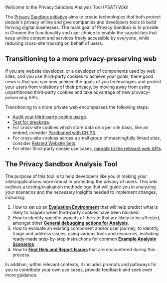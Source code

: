 Welcome to the Privacy Sandbox Analysis Tool (PSAT) Wiki!

The [Privacy Sandbox initiative](https://privacysandbox.com/) aims to create technologies that both protect people's privacy online and give companies and developers tools to build thriving digital businesses. The main goal of Privacy Sandbox is to provide in Chrome the functionality and user choice to enable the capabilities that keep online content and services freely accessible by everyone, while reducing cross-site tracking on behalf of users.

## Transitioning to a more privacy-preserving web

If you are website developer, or a developer of components used by web sites, and you use third-party cookies to achieve your goals, there good news is that you can now achieve the goals of you technologies and protect your users from violations of their privacy, by moving away from using unpartitioned third-party cookies and take advantage of new provacy-preserving APIs.

Transitioning to a more private web encompasses the following steps:

- [Audit your third-party cookie usage](https://developers.google.com/privacy-sandbox/blog/cookie-countdown-2023oct#audit).
- [Test for breakage](https://developers.google.com/privacy-sandbox/blog/cookie-countdown-2023oct#test).
- For cross-site cookies which store data on a per site basis, like an embed, consider [Partitioned with CHIPS](https://developers.google.com/privacy-sandbox/blog/cookie-countdown-2023oct#partitioned).
- For cross-site cookies across a small group of meaningfully linked sites, consider [Related Website Sets](https://developers.google.com/privacy-sandbox/blog/cookie-countdown-2023oct#rws).
- For other third-party cookie use cases, [migrate to the relevant web APIs](https://developers.google.com/privacy-sandbox/blog/cookie-countdown-2023oct#migrate).

## The Privacy Sandbox Analysis Tool

The purpose of this tool is to help developers like you in making your sites/applications more robust in protecting the privacy of users. This wiki outlines a testing/evaluation methodology that will guide you in analyzing your scenarios and the necessary insights needed to implement changes, including:

1. How to set up an [**Evaluation Environment**](https://github.com/GoogleChromeLabs/ps-analysis-tool/wiki/Evaluation-Environment) that will help predict what is likely to happen when third-party cookies have been blocked.
1. How to identify specific aspects of the site that are likely to be affected, amongst other [**General debugging actions for Analysis**](https://github.com/GoogleChromeLabs/ps-analysis-tool/wiki/General-debugging-actions).
1. How to evaluate an existing component and/or user journey, to identify, triage and address issues, using various tools and resources, including ready-made step-by-step instructions for common [**Example Analysis Scenarios**](https://github.com/GoogleChromeLabs/ps-analysis-tool/wiki/Example-analysis-scenarios).
1. How to [**Find Help and Report Issues**](https://github.com/GoogleChromeLabs/ps-analysis-tool/wiki/Reporting-Issues-and-Learning-More) that are encountered during this process.

In addition, within relevant contexts, it includes prompts and pathways for you to contribute your own use cases, provide feedback and seek even more guidance.
